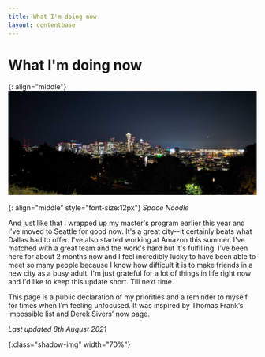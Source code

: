 ```yaml
---
title: What I'm doing now
layout: contentbase
---
```

What I'm doing now
======

{: align="middle"}
![now_page]

{: align="middle" style="font-size:12px"}
_Space Noodle_

And just like that I wrapped up my master's program earlier this year and I've
moved to Seattle for good now. It's a great city--it certainly beats what Dallas
had to offer. I've also started working at Amazon this summer. I've matched with
a great team and the work's hard but it's fulfilling. I've been here for about 2
months now and I feel incredibly lucky to have been able to meet so many people
because I know how difficult it is to make friends in a new city as a busy
adult. I'm just grateful for a lot of things in life right now and I'd like to
keep this update short. Till next time.

This page is a public declaration of my priorities and a reminder to myself for
times when I’m feeling unfocused. It was inspired by Thomas Frank’s impossible
list and Derek Sivers’ now page.

_Last updated 8th August 2021_

[now_page]: /images/seattle_skyline.jpg
{:class="shadow-img"  width="70%"}
